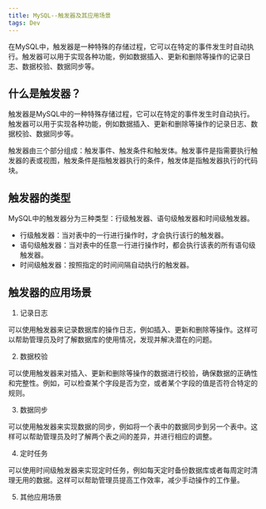 ```yaml
---
title: MySQL--触发器及其应用场景
tags: Dev
---
```


在MySQL中，触发器是一种特殊的存储过程，它可以在特定的事件发生时自动执行。触发器可以用于实现各种功能，例如数据插入、更新和删除等操作的记录日志、数据校验、数据同步等。

## 什么是触发器？

触发器是MySQL中的一种特殊存储过程，它可以在特定的事件发生时自动执行。触发器可以用于实现各种功能，例如数据插入、更新和删除等操作的记录日志、数据校验、数据同步等。

触发器由三个部分组成：触发事件、触发条件和触发体。触发事件是指需要执行触发器的表或视图，触发条件是指触发器执行的条件，触发体是指触发器执行的代码块。

## 触发器的类型

MySQL中的触发器分为三种类型：行级触发器、语句级触发器和时间级触发器。

  * 行级触发器：当对表中的一行进行操作时，才会执行该行的触发器。
  * 语句级触发器：当对表中的任意一行进行操作时，都会执行该表的所有语句级触发器。
  * 时间级触发器：按照指定的时间间隔自动执行的触发器。

## 触发器的应用场景

1. 记录日志

可以使用触发器来记录数据库的操作日志，例如插入、更新和删除等操作。这样可以帮助管理员及时了解数据库的使用情况，发现并解决潜在的问题。

2. 数据校验

可以使用触发器来对插入、更新和删除等操作的数据进行校验，确保数据的正确性和完整性。例如，可以检查某个字段是否为空，或者某个字段的值是否符合特定的规则。

3. 数据同步

可以使用触发器来实现数据的同步，例如将一个表中的数据同步到另一个表中。这样可以帮助管理员及时了解两个表之间的差异，并进行相应的调整。

4. 定时任务

可以使用时间级触发器来实现定时任务，例如每天定时备份数据库或者每周定时清理无用的数据。这样可以帮助管理员提高工作效率，减少手动操作的工作量。

5. 其他应用场景